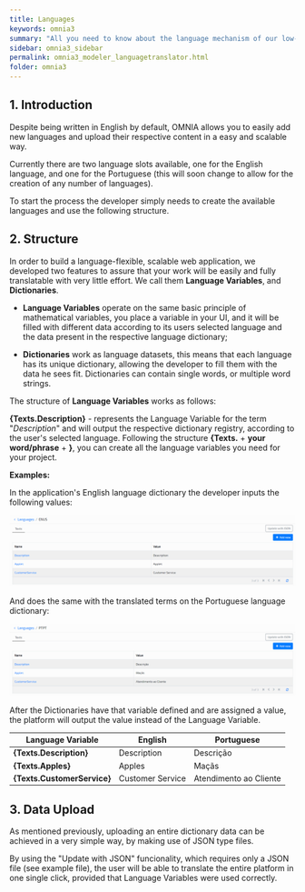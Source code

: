 ```yaml
---
title: Languages
keywords: omnia3
summary: "All you need to know about the language mechanism of our low-code development platform"
sidebar: omnia3_sidebar
permalink: omnia3_modeler_languagetranslator.html
folder: omnia3
---
```



## 1. Introduction

Despite being written in English by default, OMNIA allows you to easily add new languages and upload their respective content in a easy and  scalable way. 

Currently there are two language slots available, one for the English language, and one for the Portuguese (this will soon change to allow for the creation of any number of languages).

To start the process the developer simply needs to create the available languages and use the following structure. 


## 2. Structure

In order to build a language-flexible, scalable web application, we developed two features to assure that your work will be easily and fully translatable with very little effort. We call them **Language Variables**, and **Dictionaries**.



 - **Language Variables** operate on the same basic principle of mathematical variables, you place a variable in your UI, and it will be filled with different data according to its users selected language and the data present in the respective language dictionary;

 - **Dictionaries** work as language datasets, this means that each language has its unique dictionary, allowing the developer to fill them with the data he sees fit. Dictionaries can contain single words, or multiple word strings.


The structure of **Language Variables** works as follows:


   **{Texts.Description}** - represents the Language Variable for the term "*Description*" and will output the respective dictionary registry, according to the user's selected language. Following the structure **{Texts.** + **your word/phrase** + **}**, you can create all the language variables you need for your project. 


**Examples:**

In the application's English language dictionary the developer inputs the following values:

![EN_language_examples](https://raw.githubusercontent.com/OMNIALowCode/omnia3/master/docs/images/modeler/language-EN-examples.jpg)

And does the same with the translated terms on the Portuguese language dictionary:

![PT_language_examples](https://raw.githubusercontent.com/OMNIALowCode/omnia3/master/docs/images/modeler/language-PT-examples.jpg)

After the Dictionaries have that variable defined and are assigned a value, the platform will output the value instead of the Language Variable.

Language Variable | English | Portuguese
---------|------------|--------------|
 **{Texts.Description}** | Description | Descrição
 **{Texts.Apples}** | Apples | Maçãs
 **{Texts.CustomerService}** | Customer Service | Atendimento ao Cliente

## 3. Data Upload

As mentioned previously, uploading an entire dictionary data can be achieved in a very simple way, by making use of JSON type files.

By using the "Update with JSON" funcionality, which requires only a JSON file (see example file), the user will be able to translate the entire platform in one single click, provided that Language Variables were used correctly.
